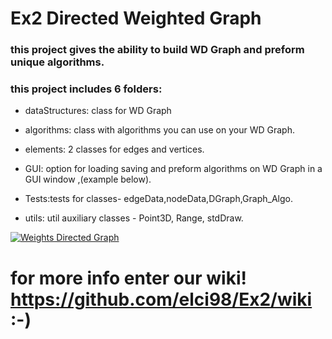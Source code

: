 # Ex2 Directed Weighted Graph

### this project gives the ability to build WD Graph and preform unique algorithms.
### this project includes 6 folders:

* dataStructures: class for WD Graph

* algorithms: class with algorithms you can use on your WD Graph.

* elements: 2 classes for edges and vertices.

* GUI: option for loading saving and preform algorithms on WD Graph in a GUI window ,(example below).

* Tests:tests for classes- edgeData,nodeData,DGraph,Graph_Algo.

* utils: util auxiliary classes - Point3D, Range, stdDraw.

<a href="http://www.siz.co.il/"><img src="http://up419.siz.co.il/up3/3zezkzyj3tjy.png" border="0" alt="Weights Directed Graph" /></a>

# for more info enter our wiki!  https://github.com/elci98/Ex2/wiki  :-)
